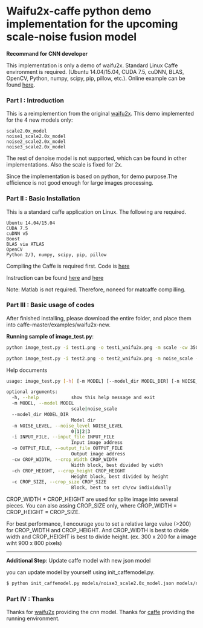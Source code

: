 # Waifu2x-caffe python demo implementation for the upcoming scale-noise fusion model

**Recommand for CNN developer**



This implementation is only a demo of waifu2x. Standard Linux Caffe environment is required. (Ubuntu 14.04/15.04, CUDA 7.5, cuDNN, BLAS, OpenCV, Python, numpy, scipy, pip, pillow, etc.). Online example can be found [here](http://waifu2x-dev.udp.jp/).


### Part I : Introduction


This is a reimplemention from the original [waifu2x](https://github.com/nagadomi/waifu2x/tree/upconv). This demo implemented for the 4 new models only:

    scale2.0x_model
    noise1_scale2.0x_model
    noise2_scale2.0x_model
    noise3_scale2.0x_model

The rest of denoise model is not supported, which can be found in other implementations. Also the scale is fixed for 2x.


Since the implementation is based on python, for demo purpose.The efficience is not good enough for large images processing.


### Part II : Basic Installation

This is a standard caffe application on Linux. The following are required.

    Ubuntu 14.04/15.04
	CUDA 7.5
	cuDNN v5
    Boost
    BLAS via ATLAS
	OpenCV
	Python 2/3, numpy, scipy, pip, pillow

Compiling the Caffe is required first. Code is [here](https://github.com/BVLC/caffe)

Instruction can be found [here](http://caffe.berkeleyvision.org/installation.html) and [here](https://gist.github.com/titipata/f0ef48ad2f0ebc07bcb9)

Note: Matlab is not required. Therefore, noneed for matcaffe compilling.

### Part III : Basic usage of codes

After finished installing, please download the entire folder, and place them into caffe-master/examples/waifu2x-new.

**Running sample of image_test.py**:
```sh
python image_test.py -i test1.png -o test1_waifu2x.png -m scale -cw 350 -ch 300  --model_dir model
```
```sh
python image_test.py -i test2.png -o test2_waifu2x.png -m noise_scale -n 1 -cw 600 -ch 300
```

Help documents
```sh
usage: image_test.py [-h] [-m MODEL] [--model_dir MODEL_DIR] [-n NOISE_LEVEL] [-i INPUT_FILE] [-o OUTPUT_FILE] [-cw CROP_WIDTH] [-ch CROP_HEIGHT] [-c CROP_SIZE]

optional arguments:
  -h, --help            show this help message and exit
  -m MODEL, --model MODEL
                        scale|noise_scale
  --model_dir MODEL_DIR
                        Model dir
  -n NOISE_LEVEL, --noise_level NOISE_LEVEL
                        0|1|2|3
  -i INPUT_FILE, --input_file INPUT_FILE
                        Input image address
  -o OUTPUT_FILE, --output_file OUTPUT_FILE
                        Output image address
  -cw CROP_WIDTH, --crop_Width CROP_WIDTH
                        Width block, best divided by width
  -ch CROP_HEIGHT, --crop_height CROP_HEIGHT
                        Height block, best divided by height
  -c CROP_SIZE, --crop_size CROP_SIZE
                        Block, best to set ch/cw individually

```

CROP_WIDTH * CROP_HEIGHT are used for splite image into several pieces. You can also assing CROP_SIZE only, where CROP_WIDTH = CROP_HEIGHT = CROP_SIZE.

For best performance, I encourage you to set a relative large value (>200) for CROP_WIDTH and CROP_HEIGHT. And CROP_WIDTH is best to divide width and CROP_HEIGHT is best to divide height. (ex. 300 x 200 for a image wiht 900 x 800 pixels)

-------------------------

**Additional Step**: Update caffe model with new json model

you can update model by yourself using init_caffemodel.py.
```sh
$ python init_caffemodel.py models/noise3_scale2.0x_model.json models/noise3_scale2.0x_model.caffemodel
```

### Part IV : Thanks

Thanks for [waifu2x](https://github.com/nagadomi/waifu2x/tree/upconv) providing the cnn model. Thanks for [caffe](https://github.com/BVLC/caffe) providing the running environment.

